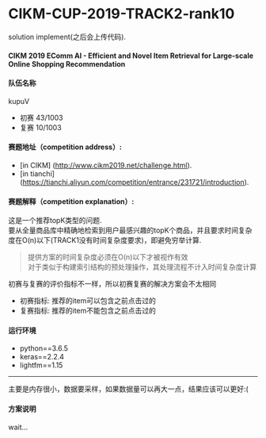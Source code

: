# CIKM-CUP-2019-TRACK2-rank10
solution implement(之后会上传代码).<br>

#### CIKM 2019 EComm AI - Efficient and Novel Item Retrieval for Large-scale Online Shopping Recommendation

#### 队伍名称
kupuV<br>
- 初赛 43/1003
- 复赛 10/1003

#### 赛题地址（competition address）:
* [in CIKM] (http://www.cikm2019.net/challenge.html).<br>
* [in tianchi] (https://tianchi.aliyun.com/competition/entrance/231721/introduction).<br>

#### 赛题解释（competition explanation）:
这是一个推荐topK类型的问题.<br>
要从全量商品库中精确地检索到用户最感兴趣的topK个商品，并且要求时间复杂度在O(n)以下(TRACK1没有时间复杂度要求)，即避免穷举计算.<br>
> 提供方案的时间复杂度必须在O(n)以下才被视作有效<br>
> 对于类似于构建索引结构的预处理操作，其处理流程不计入时间复杂度计算<br>

初赛与复赛的评价指标不一样，所以初赛复赛的解决方案会不太相同<br>
* 初赛指标: 推荐的item可以包含之前点击过的<br>
* 复赛指标: 推荐的item不能包含之前点击过的<br>

#### 运行环境
- python==3.6.5
- keras==2.2.4
- lightfm==1.15
---
主要是内存很小，数据要采样，如果数据量可以再大一点，结果应该可以更好:(

#### 方案说明

wait...